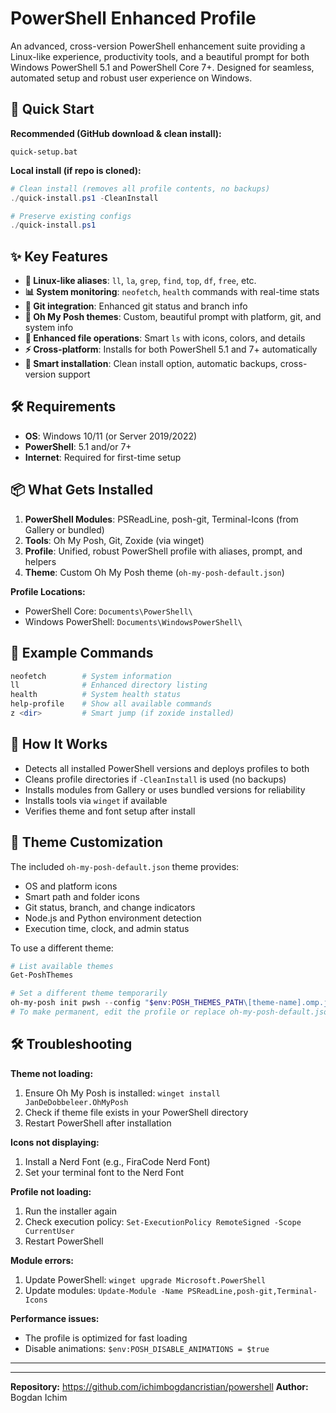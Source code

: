 
# PowerShell Enhanced Profile

An advanced, cross-version PowerShell enhancement suite providing a Linux-like experience, productivity tools, and a beautiful prompt for both Windows PowerShell 5.1 and PowerShell Core 7+. Designed for seamless, automated setup and robust user experience on Windows.


## 🚀 Quick Start

**Recommended (GitHub download & clean install):**
```batch
quick-setup.bat
```

**Local install (if repo is cloned):**
```powershell
# Clean install (removes all profile contents, no backups)
./quick-install.ps1 -CleanInstall

# Preserve existing configs
./quick-install.ps1
```


## ✨ Key Features

- **🐧 Linux-like aliases**: `ll`, `la`, `grep`, `find`, `top`, `df`, `free`, etc.
- **📊 System monitoring**: `neofetch`, `health` commands with real-time stats
- **🔧 Git integration**: Enhanced git status and branch info
- **🎨 Oh My Posh themes**: Custom, beautiful prompt with platform, git, and system info
- **📁 Enhanced file operations**: Smart `ls` with icons, colors, and details
- **⚡ Cross-platform**: Installs for both PowerShell 5.1 and 7+ automatically
- **🔄 Smart installation**: Clean install option, automatic backups, cross-version support


## 🛠️ Requirements

- **OS**: Windows 10/11 (or Server 2019/2022)
- **PowerShell**: 5.1 and/or 7+
- **Internet**: Required for first-time setup


## 📦 What Gets Installed

1. **PowerShell Modules**: PSReadLine, posh-git, Terminal-Icons (from Gallery or bundled)
2. **Tools**: Oh My Posh, Git, Zoxide (via winget)
3. **Profile**: Unified, robust PowerShell profile with aliases, prompt, and helpers
4. **Theme**: Custom Oh My Posh theme (`oh-my-posh-default.json`)

**Profile Locations:**
- PowerShell Core: `Documents\PowerShell\`
- Windows PowerShell: `Documents\WindowsPowerShell\`


## 🏁 Example Commands

```powershell
neofetch        # System information
ll              # Enhanced directory listing
health          # System health status
help-profile    # Show all available commands
z <dir>         # Smart jump (if zoxide installed)
```


## 🧠 How It Works

- Detects all installed PowerShell versions and deploys profiles to both
- Cleans profile directories if `-CleanInstall` is used (no backups)
- Installs modules from Gallery or uses bundled versions for reliability
- Installs tools via `winget` if available
- Verifies theme and font setup after install


## 🎨 Theme Customization

The included `oh-my-posh-default.json` theme provides:
- OS and platform icons
- Smart path and folder icons
- Git status, branch, and change indicators
- Node.js and Python environment detection
- Execution time, clock, and admin status

To use a different theme:
```powershell
# List available themes
Get-PoshThemes

# Set a different theme temporarily
oh-my-posh init pwsh --config "$env:POSH_THEMES_PATH\[theme-name].omp.json" | Invoke-Expression
# To make permanent, edit the profile or replace oh-my-posh-default.json
```


## 🛠️ Troubleshooting

**Theme not loading:**
1. Ensure Oh My Posh is installed: `winget install JanDeDobbeleer.OhMyPosh`
2. Check if theme file exists in your PowerShell directory
3. Restart PowerShell after installation

**Icons not displaying:**
1. Install a Nerd Font (e.g., FiraCode Nerd Font)
2. Set your terminal font to the Nerd Font

**Profile not loading:**
1. Run the installer again
2. Check execution policy: `Set-ExecutionPolicy RemoteSigned -Scope CurrentUser`
3. Restart PowerShell

**Module errors:**
1. Update PowerShell: `winget upgrade Microsoft.PowerShell`
2. Update modules: `Update-Module -Name PSReadLine,posh-git,Terminal-Icons`

**Performance issues:**
- The profile is optimized for fast loading
- Disable animations: `$env:POSH_DISABLE_ANIMATIONS = $true`

---


---

**Repository:** https://github.com/ichimbogdancristian/powershell
**Author:** Bogdan Ichim